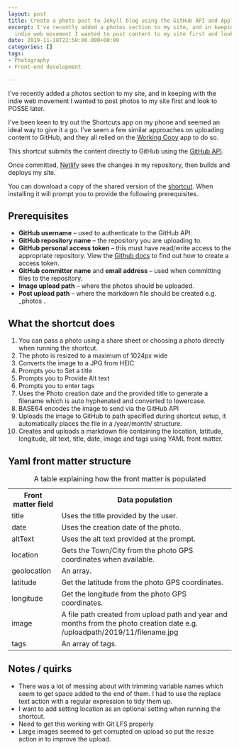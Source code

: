 ```yaml
---
layout: post
title: Create a photo post to Jekyll blog using the GitHub API and Apple Shortcuts
excerpt: I've recently added a photos section to my site, and in keeping with the
  indie web movement I wanted to post content to my site first and look to POSSE later.
date: 2019-11-18T22:50:00.000+00:00
categories: []
tags:
- Photography
- Front-end development

---
```

I've recently added a photos section to my site, and in keeping with the indie web movement I wanted to post photos to my site first and look to POSSE later.

I've been keen to try out the Shortcuts app on my phone and seemed an ideal way to give it a go. I've seem a few similar approaches on uploading content to GitHub, and they all relied on the [Working Copy](https://workingcopyapp.com/) app to do so.

This shortcut submits the content directly to GitHub using the [GitHub API](https://developer.github.com/v3/repos/contents/#create-or-update-a-file).

Once committed, [Netlify](https://www.netlify.com/) sees the changes in my repository, then builds and deploys my site.

You can download a copy of the shared version of the [shortcut](https://www.icloud.com/shortcuts/419cf74b2dfe4dad8f31fb38f64f6b50). When installing it will prompt you to provide the following prerequisites.

## Prerequisites

- **GitHub username** – used to authenticate to the GitHub API.
- **GitHub repository name** – the repository you are uploading to.
- **GitHub personal access token** – this must have read/write access to the appropriate repository. View the [Github docs](https://help.github.com/en/github/authenticating-to-github/creating-a-personal-access-token-for-the-command-line) to find out how to create a access token.
- **GitHub committer** **name** and **email address** – used when committing files to the repository.
- **Image upload path** – where the photos should be uploaded.
- **Post upload path** – where the markdown file should be created e.g. _photos .

## What the shortcut does

1. You can pass a photo using a share sheet or choosing a photo directly when running the shortcut.
2. The photo is resized to a maximum of 1024px wide
3. Converts the image to a JPG from HEIC
4. Prompts you to Set a title
5. Prompts you to Provide Alt text
6. Prompts you to enter tags
6. Uses the Photo creation date and the provided title to generate a filename which is auto hyphenated and converted to lowercase.
7. BASE64 encodes the image to send via the GitHub API
8. Uploads the image to GitHub to path specified during shortcut setup, it automatically places the file in a /year/month/ structure.
9. Creates and uploads a markdown file containing the location, latitude, longitude, alt text, title, date, image and tags using YAML front matter.

## Yaml front matter structure
<table class="striped">
<caption>A table explaining how the front matter is populated</caption>
  <tr>
    <th>Front matter field</th>
    <th>Data population</th>
  </tr>
  <tr>
    <td>title</td>
    <td>Uses the title provided by the user.</td>
  </tr>
  <tr>
    <td>date</td>
    <td>Uses the creation date of the photo.</td>
  </tr>
  <tr>
    <td>altText</td>
    <td>Uses the alt text provided at the prompt.</td>
  </tr>
  <tr>
    <td>location</td>
    <td>Gets the Town/City from the photo GPS coordinates when available.</td>
  </tr>
  <tr>
    <td>geolocation</td>
    <td>An array.</td>
  </tr>
  <tr>
    <td>latitude</td>
    <td>Get the latitude from the photo GPS coordinates.</td>
  </tr>
  <tr>
    <td>longitude</td>
    <td>Get the longitude from the photo GPS coordinates.</td>
  </tr>
  <tr>
    <td>image</td>
    <td>A file path created from upload path and year and months from the photo creation date e.g. /uploadpath/2019/11/filename.jpg</td>
  </tr>
  <tr>
    <td>tags</td>
    <td>An array of tags.</td>
  </tr>
</table>

## Notes / quirks

- There was a lot of messing about with trimming variable names which seem to get space added to the end of them. I had to use the replace text action with a regular expression to tidy them up.
- I want to add setting location as an optional setting when running the shortcut.
- Need to get this working with Git LFS properly
- Large images seemed to get corrupted on upload so put the resize action in to improve the upload.